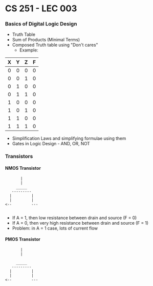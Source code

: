 # CS 251 - LEC 003
### Basics of Digital Logic Design
- Truth Table
- Sum of Products (Minimal Terms)
- Composed Truth table using "Don't cares"
  - Example:

|X  |Y  |Z  |F  |
|:-:|:-:|:-:|:-:|
|0  |0  |0  |0  |
|0  |0  |1  |0  |
|0  |1  |0  |0  |
|0  |1  |1  |0  |
|1  |0  |0  |0  |
|1  |0  |1  |0  |
|1  |1  |0  |0  |
|1  |1  |1  |0  |

- Simplification Laws and simplifying formulae using them
- Gates in Logic Design - AND, OR, NOT

### Transistors

#### NMOS Transistor

```
       |
       |
     _____
   ---------
  |         |   
  |         |
<--         ---
    
```
- If A = 1, then low resistance between drain and source (F = 0)
- If A = 0, then very high resistance between drain and source (F = 1)
- Problem: in A = 1 case, lots of current flow

#### PMOS Transistor

```
       |
       |
       
     _____
   ---------
  |         |   
  |         |
<--         ---
    
```
<!--stackedit_data:
eyJoaXN0b3J5IjpbLTEzMjgyMzg0MjIsMTU2MzU2MjkyNSwtMj
gxOTQ0NjM0LC0yNDgyNjA0MTQsLTEyNDQ0NDM0MjksLTM2Njg1
MDIwNywtMTQ1ODkyNzcyNCwxMTYyNzcwMTE0LDU2MzQ4MDk4XX
0=
-->
